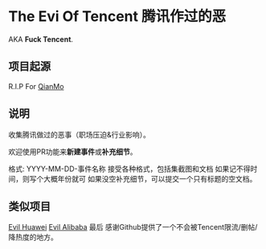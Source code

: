 # The Evi Of Tencent 腾讯作过的恶
AKA **Fuck Tencent**.


## 项目起源
R.I.P For [QianMo](https://github.com/QianMo)

## 说明
收集腾讯做过的恶事（职场压迫&行业影响）。

欢迎使用PR功能来**新建事件**或**补充细节**。

格式: 
YYYY-MM-DD-事件名称
接受各种格式，包括集截图和文档
如果记不得时间，则写个大概年份就可
如果没空补充细节，可以提交一个只有标题的空文档。

## 类似项目
[Evil Huawei](https://github.com/evil-huawei/evil-huawei)
[Evil Alibaba](https://github.com/AlibabaEvil/AlibabaEvil)
最后
感谢Github提供了一个不会被Tencent限流/删帖/降热度的地方。


